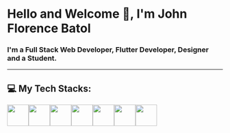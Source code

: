 # Hello and Welcome 👋, I'm John Florence Batol
### I'm a Full Stack Web Developer, Flutter Developer, Designer and a Student.
---
## 💻 My Tech Stacks:
<img src="https://github.com/Renzxs/Renzxs/assets/90491632/37dde125-63b2-4fbd-ae2c-b16ebcb2efbf" width="50" ><img src="https://github.com/Renzxs/Renzxs/assets/90491632/6b01d8da-8f54-44ce-9a54-986c6b64f74b" width="50" ><img src="https://raw.githubusercontent.com/danielcranney/readme-generator/main/public/icons/skills/javascript-colored.svg" width="50" ><img src="https://raw.githubusercontent.com/danielcranney/readme-generator/main/public/icons/skills/git-colored.svg" width="50" ><img src="https://raw.githubusercontent.com/danielcranney/readme-generator/main/public/icons/skills/tailwindcss-colored.svg" width="50" ><img src="https://raw.githubusercontent.com/danielcranney/readme-generator/main/public/icons/skills/react-colored.svg" width="50" ><img src="https://raw.githubusercontent.com/danielcranney/readme-generator/main/public/icons/skills/vite-colored.svg" width="50" >



<!--
**Renzxs/Renzxs** is a ✨ _special_ ✨ repository because its `README.md` (this file) appears on your GitHub profile.

Here are some ideas to get you started:

- 🔭 I’m currently working on ...
- 🌱 I’m currently learning ...
- 👯 I’m looking to collaborate on ...
- 🤔 I’m looking for help with ...
- 💬 Ask me about ...
- 📫 How to reach me: ...
- 😄 Pronouns: ...
- ⚡ Fun fact: ...
-->
